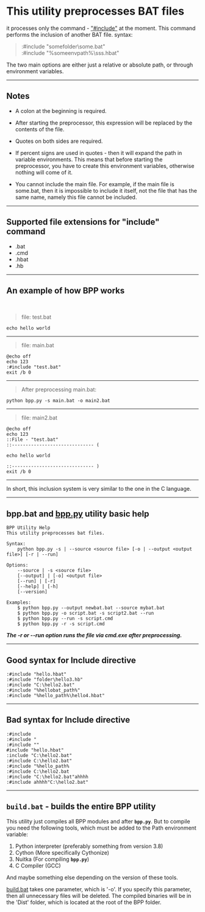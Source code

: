 # This utility preprocesses BAT files

it processes only the command -
["#include"](https://en.wikipedia.org/wiki/Include_directive#C/C++ "Wikipedia: Include directive in C/C++") at the moment.
This command performs the inclusion of another BAT file.
syntax:  
> :#include "somefolder\some.bat"  
> :#include "%someenvpath%\sss.hbat"

The two main options are either just a relative or absolute path, or through environment variables.

---

## Notes

* A colon at the beginning is required.

* After starting the preprocessor, this expression will be replaced by the contents of the file.

* Quotes on both sides are required.

* If percent signs are used in quotes - then it will expand the path in variable environments.
This means that before starting the preprocessor,
you have to create this environment variables,
otherwise nothing will come of it.

* You cannot include the main file.
For example, if the main file is some.bat,
then it is impossible to include it itself, not the file that has the same name, namely this file cannot be included.

---

## Supported file extensions for "include" command

* .bat
* .cmd
* .hbat
* .hb

---

## An example of how BPP works

<br>

> file: test.bat

    echo hello world  

---

> file: main.bat

    @echo off  
    echo 123  
    :#include "test.bat"  
    exit /b 0

---

> After preprocessing main.bat:

    python bpp.py -s main.bat -o main2.bat

---

> file: main2.bat

    @echo off  
    echo 123  
    ::File - "test.bat"  
    ::------------------------------ (  
    
    echo hello world  
    
    ::------------------------------ )  
    exit /b 0  

---

In short, this inclusion system is very similar to the one in the C language.

---

## bpp.bat and [bpp.py](../bpp.py) utility basic help

    BPP Utility Help
    This utility preprocesses bat files.

    Syntax:
        python bpp.py -s | --source <source file> [-o | --output <output file>] [-r | --run]

    Options:
        --source | -s <source file>  
        [--output] | [-o] <output file>  
        [--run] | [-r]  
        [--help] | [-h]  
        [--version]  

    Examples:
        $ python bpp.py --output newbat.bat --source mybat.bat
        $ python bpp.py -o script.bat -s script2.bat --run
        $ python bpp.py --run -s script.cmd
        $ python bpp.py -r -s script.cmd

***The -r or --run option runs the file via cmd.exe after preprocessing.***

---

## Good syntax for Include directive

    :#include "hello.hbat"
    :#include "folder\hello3.hb"
    :#include "C:\hello2.bat"
    :#include "%hellobat_path%"
    :#include "%hello_path%\hello4.hbat"

---

## Bad syntax for Include directive

    :#include
    :#include "
    :#include ""
    #include "hello.hbat"
    :include "C:\hello2.bat"
    :#include C:\hello2.bat"
    :#include "%hello_path%
    :#include C:\hello2.bat
    :#include "C:\hello2.bat"ahhhh
    :#include ahhhh"C:\hello2.bat"

---

## **`build.bat`** - builds the entire BPP utility

This utility just compiles all BPP modules and after **`bpp.py`**.
But to compile you need the following tools, which must be added to the Path environment variable:

1. Python interpreter (preferably something from version 3.8)
2. Cython (More specifically Cythonize)
3. Nuitka (For compiling **`bpp.py`**)
4. C Compiler (GCC)

And maybe something else depending on the version of these tools.

[build.bat](../Scripts/build.bat "File: build.bat") takes one parameter, which is '-o'.
If you specify this parameter, then all unnecessary files will be deleted.
The compiled binaries will be in the 'Dist' folder, which is located at the root of the BPP folder.
